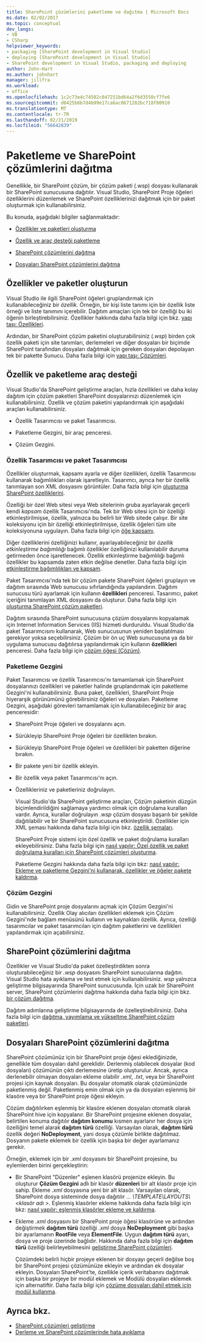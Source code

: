 ```yaml
---
title: SharePoint çözümlerini paketleme ve dağıtma | Microsoft Docs
ms.date: 02/02/2017
ms.topic: conceptual
dev_langs:
- VB
- CSharp
helpviewer_keywords:
- packaging [SharePoint development in Visual Studio]
- deploying [SharePoint development in Visual Studio]
- SharePoint development in Visual Studio, packaging and deploying
author: John-Hart
ms.author: johnhart
manager: jillfra
ms.workload:
- office
ms.openlocfilehash: 1c2c73e4c74502c047251bd64a2f6d3550cf7fe6
ms.sourcegitcommit: d0425b6b7d4b99e17ca6ac0671282bc718f80910
ms.translationtype: MT
ms.contentlocale: tr-TR
ms.lasthandoff: 02/21/2019
ms.locfileid: "56642839"
---
```

# <a name="package-and-deploy-sharepoint-solutions"></a>Paketleme ve SharePoint çözümlerini dağıtma
  Genellikle, bir SharePoint çözüm, bir çözüm paketi (.wsp) dosyası kullanarak bir SharePoint sunucusuna dağıtılır. Visual Studio, SharePoint Proje öğeleri özelliklerini düzenlemek ve SharePoint özelliklerinizi dağıtmak için bir paket oluşturmak için kullanabilirsiniz.

 Bu konuda, aşağıdaki bilgiler sağlanmaktadır:

-   [Özellikler ve paketleri oluşturma](#Creating)

-   [Özellik ve araç desteği paketleme](#Tools)

-   [SharePoint çözümlerini dağıtma](#Deploying)

-   [Dosyaları SharePoint çözümlerini dağıtma](#DeployingFiles)

## <a name="create-features-and-packages"></a>Özellikler ve paketler oluşturun
 Visual Studio ile ilgili SharePoint öğeleri gruplandırmak için kullanabileceğiniz bir *özellik*. Örneğin, bir kişi liste tanımı için bir özellik liste örneği ve liste tanımını içerebilir. Dağıtım amaçları için tek bir özelliği bu iki öğenin birleştirebilirsiniz. Özellikler hakkında daha fazla bilgi için bkz. [yapı taşı: Özellikleri](http://go.microsoft.com/fwlink/?LinkID=169183).

 Ardından, bir SharePoint çözüm paketini oluşturabilirsiniz (*.wsp*) birden çok özellik paketi için site tanımları, derlemeleri ve diğer dosyaları bir biçimde SharePoint tarafından dosyaları dağıtmak için gereken dosyaları depolayan tek bir pakette Sunucu. Daha fazla bilgi için [yapı taşı: Çözümleri](http://go.microsoft.com/fwlink/?LinkID=169186).

## <a name="feature-and-packaging-tool-support"></a>Özellik ve paketleme araç desteği
 Visual Studio'da SharePoint geliştirme araçları, hızla özellikleri ve daha kolay dağıtım için çözüm paketleri SharePoint dosyalarınızı düzenlemek için kullanabilirsiniz. Özellik ve çözüm paketini yapılandırmak için aşağıdaki araçları kullanabilirsiniz.

-   Özellik Tasarımcısı ve paket Tasarımcısı.

-   Paketleme Gezgini, bir araç penceresi.

-   Çözüm Gezgini.

### <a name="feature-designer-and-package-designer"></a>Özellik Tasarımcısı ve paket Tasarımcısı
 Özellikler oluşturmak, kapsamı ayarla ve diğer özellikleri, özellik Tasarımcısı kullanarak bağımlılıkları olarak işaretleyin. Tasarımcı, ayrıca her bir özellik tanımlayan son XML dosyasını görüntüler. Daha fazla bilgi için [oluşturma SharePoint özelliklerini](../sharepoint/creating-sharepoint-features.md).

 Özelliği bir özel Web sitesi veya Web sitelerinin gruba ayarlayarak geçerli kendi *kapsam* özellik Tasarımcısı'nda. Tek bir Web sitesi için bir özelliği etkinleştirilmişse, özellik, yalnızca bu belirli bir Web sitede çalışır. Bir site koleksiyonu için bir özelliği etkinleştirilmişse, özellik öğeleri tüm site koleksiyonuna uygulayın. Daha fazla bilgi için [öğe kapsamı](http://go.microsoft.com/fwlink/?LinkID=169189).

 Diğer özelliklerini özelliğinizi kullanır, ayarlayabileceğiniz bir *özellik etkinleştirme bağımlılığı* bağımlı özellikler özelliğinizi kullanılabilir duruma getirmeden önce işaretlenecek. Özellik etkinleştirme bağımlılığı bağımlı özellikler bu kapsamda zaten etkin değilse denetler. Daha fazla bilgi için [etkinleştirme bağımlılıkları ve kapsam](http://go.microsoft.com/fwlink/?LinkID=169190).

 Paket Tasarımcısı'nda tek bir çözüm pakete SharePoint öğeleri gruplayın ve dağıtım sırasında Web sunucusu sıfırlandığında yapılandırın. Dağıtım sunucusu türü ayarlamak için kullanın **özellikleri** penceresi. Tasarımcı, paket içeriğini tanımlayan XML dosyasını da oluşturur. Daha fazla bilgi için [oluşturma SharePoint çözüm paketleri](../sharepoint/creating-sharepoint-solution-packages.md).

 Dağıtım sırasında SharePoint sunucusuna çözüm dosyalarını kopyalamak için Internet Information Services (IIS) hizmeti durduruldu. Visual Studio'da paket Tasarımcısını kullanarak, Web sunucusunun yeniden başlatılması gerekiyor yoksa seçebilirsiniz. Çözüm bir ön uç Web sunucusuna ya da bir uygulama sunucusu dağıtılırsa yapılandırmak için kullanın **özellikleri** penceresi. Daha fazla bilgi için [çözüm öğesi (Çözüm)](http://go.microsoft.com/fwlink/?LinkID=169191).

### <a name="packaging-explorer"></a>Paketleme Gezgini
 Paket Tasarımcısı ve özellik Tasarımcısı'nı tamamlamak için SharePoint dosyalarınızı özellikleri ve paketler halinde gruplandırmak için paketleme Gezgini'ni kullanabilirsiniz. Buna paket, özellikleri, SharePoint Proje hiyerarşik görünümünü görebilirsiniz öğeleri ve dosyaları. Paketleme Gezgini, aşağıdaki görevleri tamamlamak için kullanabileceğiniz bir araç penceresidir:

- SharePoint Proje öğeleri ve dosyalarını açın.

- Sürükleyip SharePoint Proje öğeleri bir özellikten bırakın.

- Sürükleyip SharePoint Proje öğeleri ve özellikleri bir paketten diğerine bırakın.

- Bir pakete yeni bir özellik ekleyin.

- Bir özellik veya paket Tasarımcısı'nı açın.

- Özellikleriniz ve paketleriniz doğrulayın.

  Visual Studio'da SharePoint geliştirme araçları, Çözüm paketinin düzgün biçimlendirildiğini sağlamaya yardımcı olmak için doğrulama kuralları vardır. Ayrıca, kurallar doğrulayın *.wsp* çözüm dosyası başarılı bir şekilde dağıtılabilir ve bir SharePoint sunucusuna etkinleştirildi. Özellikler için XML şeması hakkında daha fazla bilgi için bkz. [özellik şemaları](http://go.microsoft.com/fwlink/?LinkID=169192).

  SharePoint Proje sistemi için özel özellik ve paket doğrulama kuralları ekleyebilirsiniz. Daha fazla bilgi için [nasıl yapılır: Özel özellik ve paket doğrulama kuralları için SharePoint çözümleri oluşturma](../sharepoint/how-to-create-custom-feature-and-package-validation-rules-for-sharepoint-solutions.md).

  Paketleme Gezgini hakkında daha fazla bilgi için bkz: [nasıl yapılır: Ekleme ve paketleme Gezgini'ni kullanarak, özellikler ve öğeler pakete kaldırma](../sharepoint/how-to-add-and-remove-features-and-items-to-a-package-by-using-the-packaging-explorer.md).

### <a name="solution-explorer"></a>Çözüm Gezgini
 Gidin ve SharePoint proje dosyalarını açmak için Çözüm Gezgini'ni kullanabilirsiniz. Özellik Olay alıcıları özellikleri eklemek için Çözüm Gezgini'nde bağlam menüsünü kullanın ve kaynakları özellik. Ayrıca, özelliği tasarımcılar ve paket tasarımcıları için dağıtım paketlerini ve özellikleri yapılandırmak için açabilirsiniz.

## <a name="deploy-sharepoint-solutions"></a>SharePoint çözümlerini dağıtma
 Özellikler ve Visual Studio'da paket özelleştirdikten sonra oluşturabileceğiniz bir *.wsp* dosyasını SharePoint sunucularına dağıtın. Visual Studio hata ayıklama ve test etmek için kullanabilirsiniz. *wsp* yalnızca geliştirme bilgisayarında SharePoint sunucusunda. İçin uzak bir SharePoint server, SharePoint çözümlerini dağıtma hakkında daha fazla bilgi için bkz. [bir çözüm dağıtma](http://go.microsoft.com/fwlink/?LinkID=169194).

 Dağıtım adımlarına geliştirme bilgisayarında de özelleştirebilirsiniz. Daha fazla bilgi için [dağıtma, yayımlama ve yükseltme SharePoint çözüm paketleri](../sharepoint/deploying-publishing-and-upgrading-sharepoint-solution-packages.md).

## <a name="deploy-files-in-sharepoint-solutions"></a>Dosyaları SharePoint çözümlerini dağıtma
 SharePoint çözümünüz için bir SharePoint proje öğesi eklediğinizde, genellikle tüm dosyaları dahil gereklidir. Derlenmiş olabilecek dosyalar (kod dosyaları) çözümünün çıktı derlemesine üretip oluşturulur. Ancak, ayrıca derlenebilir olmayan dosyaları ekleme olabilir *.xml*, *.txt*, veya bir SharePoint projesi için kaynak dosyaları. Bu dosyalar otomatik olarak çözümünüzde paketlenmiş değil. Paketlenmiş emin olmak için ya da dosyaları eşlenmiş bir klasöre veya bir SharePoint proje öğesi ekleyin.

 Çözüm dağıtılırken eşlenmiş bir klasöre eklenen dosyaları otomatik olarak SharePoint hive için kopyalanır. Bir SharePoint projesine eklenen dosyalar, belirtilen konuma dağıtılır **dağıtım konumu** kısmen ayarlanır her dosya için özelliğini temel alarak **dağıtım türü** özelliği. Varsayılan olarak, **dağıtım türü** özellik değeri **NoDeployment**, yani dosya çözümle birlikte dağıtılmaz. Dosyanın pakete eklemek bir özellik için başka bir değer ayarlamanız gerekir.

 Örneğin, eklemek için bir *.xml* dosyasını bir SharePoint projesine, bu eylemlerden birini gerçekleştirin:

- Bir SharePoint "Düzenler" eşlenen klasörü projenize ekleyin. Bu oluşturur **Çözüm Gezgini** adlı bir klasör **düzenleri** bir alt klasör proje için sahip. Ekleme *.xml* dosyasına yeni bir alt klasör. Varsayılan olarak, SharePoint dosya sisteminde dosya dağıtılır *... \TEMPLATE\LAYOUTS\\\<klasör adı >*. Eşlenmiş klasörler ekleme hakkında daha fazla bilgi için bkz: [nasıl yapılır: eşlenmiş klasörler ekleme ve kaldırma](../sharepoint/how-to-add-and-remove-mapped-folders.md).

- Ekleme *.xml* dosyasını bir SharePoint proje öğesi klasörüne ve ardından değiştirmek **dağıtım türü** özelliği *.xml* dosya **NoDeployment**  gibi başka bir ayarlamanın **RootFile** veya **ElementFile**. Uygun **dağıtım türü** ayarı, dosya ve proje üzerinde bağlıdır. Hakkında daha fazla bilgi için **dağıtım türü** özelliği belirleyebilmesini [geliştirme SharePoint çözümleri](../sharepoint/developing-sharepoint-solutions.md).

  Çözümdeki belirli hiçbir projeye eklenen bir dosyayı geçerli değilse boş bir SharePoint projesi çözümünüze ekleyin ve ardından ek dosyalar ekleyin. Dosyaları SharePoint'te, özellikle içerik veritabanını dağıtmak için başka bir projeye bir modül eklemek ve Modülü dosyaları eklemek için alternatiftir. Daha fazla bilgi için [çözüme dosyaları dahil etmek için modül kullanma](../sharepoint/using-modules-to-include-files-in-the-solution.md).

## <a name="see-also"></a>Ayrıca bkz.
- [SharePoint çözümleri geliştirme](../sharepoint/developing-sharepoint-solutions.md)
- [Derleme ve SharePoint çözümlerinde hata ayıklama](../sharepoint/building-and-debugging-sharepoint-solutions.md)
